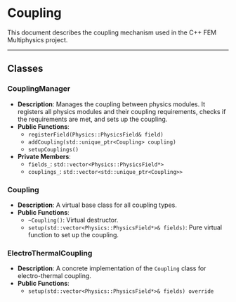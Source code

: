 # **Coupling**

This document describes the coupling mechanism used in the C++ FEM Multiphysics project.

---
## **Classes**

### **CouplingManager**
* **Description**: Manages the coupling between physics modules. It registers all physics modules and their coupling requirements, checks if the requirements are met, and sets up the coupling.
* **Public Functions**:
    * `registerField(Physics::PhysicsField& field)`
    * `addCoupling(std::unique_ptr<Coupling> coupling)`
    * `setupCouplings()`
* **Private Members**:
    * `fields_`: `std::vector<Physics::PhysicsField*>`
    * `couplings_`: `std::vector<std::unique_ptr<Coupling>>`

### **Coupling**
* **Description**: A virtual base class for all coupling types.
* **Public Functions**:
    * `~Coupling()`: Virtual destructor.
    * `setup(std::vector<Physics::PhysicsField*>& fields)`: Pure virtual function to set up the coupling.

### **ElectroThermalCoupling**
* **Description**: A concrete implementation of the `Coupling` class for electro-thermal coupling.
* **Public Functions**:
    * `setup(std::vector<Physics::PhysicsField*>& fields) override`